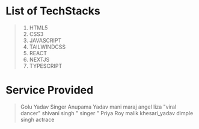 # List of TechStacks

> 1.  HTML5
> 2.  CSS3
> 3.  JAVASCRIPT
> 4.  TAILWINDCSS
> 5.  REACT
> 6.  NEXTJS
> 7.  TYPESCRIPT

# Service Provided

> Golu Yadav Singer
> Anupama Yadav
> mani maraj
> angel liza "viral dancer"
> shivani singh " singer "
> Priya Roy malik
> khesari_yadav
> dimple singh actrace
